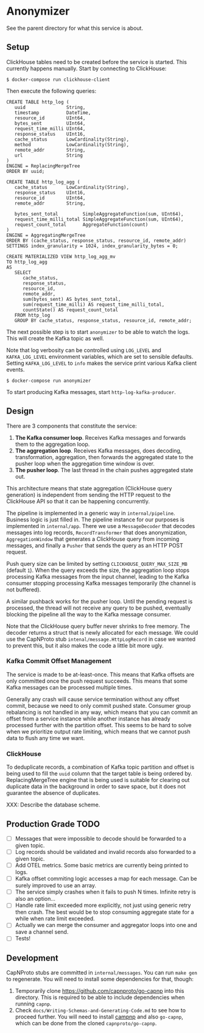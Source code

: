 # Anonymizer

See the parent directory for what this service is about.

## Setup

ClickHouse tables need to be created before the service is started.
This currently happens manually. Start by connecting to ClickHouse:

```
$ docker-compose run clickhouse-client
```

Then execute the following queries:

```
CREATE TABLE http_log (
   uuid               String,
   timestamp          DateTime,
   resource_id        UInt64,
   bytes_sent         UInt64,
   request_time_milli UInt64,
   response_status    UInt16,
   cache_status       LowCardinality(String),
   method             LowCardinality(String),
   remote_addr        String,
   url                String
)
ENGINE = ReplacingMergeTree
ORDER BY uuid;

CREATE TABLE http_log_agg (
   cache_status       LowCardinality(String),
   response_status    UInt16,
   resource_id        UInt64,
   remote_addr        String,

   bytes_sent_total         SimpleAggregateFunction(sum, UInt64),
   request_time_milli_total SimpleAggregateFunction(sum, UInt64),
   request_count_total      AggregateFunction(count)
)
ENGINE = AggregatingMergeTree
ORDER BY (cache_status, response_status, resource_id, remote_addr)
SETTINGS index_granularity = 1024, index_granularity_bytes = 0;

CREATE MATERIALIZED VIEW http_log_agg_mv
TO http_log_agg
AS
   SELECT
      cache_status,
      response_status,
      resource_id,
      remote_addr,
      sum(bytes_sent) AS bytes_sent_total,
      sum(request_time_milli) AS request_time_milli_total,
      countState() AS request_count_total
   FROM http_log
   GROUP BY cache_status, response_status, resource_id, remote_addr;
```

The next possible step is to start `anonymizer` to be able to watch the logs.
This will create the Kafka topic as well.

Note that log verbosity can be controlled using `LOG_LEVEL` and `KAFKA_LOG_LEVEL`
environment variables, which are set to sensible defaults. Setting `KAFKA_LOG_LEVEL`
to `info` makes the service print various Kafka client events.

```
$ docker-compose run anonymizer
```

To start producing Kafka messages, start `http-log-kafka-producer`.

## Design

There are 3 components that constitute the service:

1. **The Kafka consumer loop**. Receives Kafka messages and forwards them to the aggregation loop.
2. **The aggregation loop**. Receives Kafka messages, does decoding, transformation, aggregation,
   then forwards the aggregated state to the pusher loop when the aggregation time window is over.
3. **The pusher loop**. The last thread in the chain pushes aggregated state out.

This architecture means that state aggregation (ClickHouse query generation) is independent
from sending the HTTP request to the ClickHouse API so that it can be happening concurrently.

The pipeline is implemented in a generic way in `internal/pipeline`. Business logic is just filled in.
The pipeline instance for our purposes is implemented in `internal/app`. There we use a `MessageDecoder`
that decodes messages into log records, `RecordTransformer` that does anonymization, `AggregationWindow`
that generates a ClickHouse query from incoming messages, and finally a `Pusher` that sends the query
as an HTTP POST request.

Push query size can be limited by setting `CLICKHOUSE_QUERY_MAX_SIZE_MB` (default `1`). When the query
exceeds the size, the aggregation loop stops processing Kafka messages from the input channel,
leading to the Kafka consumer stopping processing Kafka messages temporarily (the channel is not buffered).

A similar pushback works for the pusher loop. Until the pending request is processed,
the thread will not receive any query to be pushed, eventually blocking the pipeline
all the way to the Kafka message consumer.

Note that the ClickHouse query buffer never shrinks to free memory.
The decoder returns a struct that is newly allocated for each message.
We could use the CapNProto stub `intenal/message.HttpLogRecord` in case we wanted to prevent this,
but it also makes the code a little bit more ugly.

### Kafka Commit Offset Management

The service is made to be at-least-once. This means that Kafka offsets are only committed
once the push request succeeds. This means that some Kafka messages can be processed multiple times.

Generally any crash will cause service termination without any offset commit,
because we need to only commit pushed state. Consumer group rebalancing is not handled in any way,
which means that you can commit an offset from a service instance
while another instance has already processed further with the partition offset.
This seems to be hard to solve when we prioritize output rate limiting, which
means that we cannot push data to flush any time we want.

### ClickHouse

To deduplicate records, a combination of Kafka topic partition and offset is being used
to fill the `uuid` column that the target table is being ordered by.
ReplacingMergeTree engine that is being used is suitable for clearing out duplicate data
in the background in order to save space, but it does not guarantee the absence of duplicates.

XXX: Describe the database scheme.

## Production Grade TODO

- [ ] Messages that were impossible to decode should be forwarded to a given topic.
- [ ] Log records should be validated and invalid records also forwarded to a given topic.
- [ ] Add OTEL metrics. Some basic metrics are currently being printed to logs.
- [ ] Kafka offset commiting logic accesses a map for each message. Can be surely improved to use an array.
- [ ] The service simply crashes when it fails to push N times. Infinite retry is also an option...
- [ ] Handle rate limit exceeded more explicitly, not just using generic retry then crash.
      The best would be to stop consuming aggregate state for a while when rate limit exceeded.
- [ ] Actually we can merge the consumer and aggregator loops into one and save a channel send.
- [ ] Tests!

## Development

CapNProto stubs are committed in `internal/messages`. You can run `make gen` to regenerate.
You will need to install some dependencies for that, though:

1. Temporarily clone https://github.com/capnproto/go-capnp into this directory.
   This is required to be able to include dependencies when running `capnp`.
2. Check `docs/Writing-Schemas-and-Generating-Code.md` to see how to proceed further.
   You will need to install [campnp](https://capnproto.org/install.html) and also
   `go-capnp`, which can be done from the cloned `capnproto/go-capnp`.
